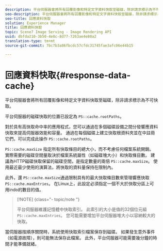 ```yaml
---
description: 平台伺服器會將所有回覆影像和特定文字資料快取至磁碟，除非請求標示為不可快取。
seo-description: 平台伺服器會將所有回覆影像和特定文字資料快取至磁碟，除非請求標示為不可快取。
seo-title: 回應資料快取
solution: Experience Manager
title: 回應資料快取
topic: Scene7 Image Serving - Image Rendering API
uuid: dbfda210-3b50-4e8c-8d77-7263ae4e80a2
translation-type: tm+mt
source-git-commit: 7bc7b3a86fbcdc57cfdc31745fae3afc06e44b15

---
```



# 回應資料快取{#response-data-cache}

平台伺服器會將所有回覆影像和特定文字資料快取至磁碟，除非請求標示為不可快取。

平台伺服器的磁碟快取的位置已設定為 `PS::cache.rootPaths`。

對於具有高快取命中率的應用程式，您可以通過在多個磁碟設備之間分發響應資料快取來提高伺服器效能和容量。 通過在每個磁碟上建立快取根資料夾並在中註冊它們，可以完成此操作 `PS::cache.rootPaths`。

`PS::cache.maxSize` 指定所有快取條目的總大小，而不考慮任何檔案系統開銷。 實際需要的磁碟空間量取決於檔案系統屬性（如磁碟塊大小）和快取條目數。 建議為HTTP磁碟快取保留的磁碟空間，是指定數量的兩倍 `PS::cache.maxSize`。 使用最近最少使用的演算法，將快取的資料量保持在限制內。

此外，還 `PS::cache.maxSize`通過限制具有的最大快取條目數來管理響應快取 `PS::cache.maxEntries`。 在Linux上，此設定必須指定一個不大於快取分區上可用indo的數目的值。

>[!NOTE] {class=&quot;- topic/note &quot;}
>
>平台伺服器維護記憶體中快取索引。 此索引的大小是值的32個位元組 `PS::cache.maxEntries`。 您可能需要增加平台伺服器堆大小以容納較大的快取。

當伺服器按順序關閉時，系統使用快取索引檔案保存到磁碟。 如果發生意外事件（如電源故障），則可能無法保存此檔案。 此外，平台伺服器可能需要幾分鐘的時間才能準備就緒。

